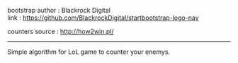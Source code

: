 bootstrap author : Blackrock Digital<br>
link : https://github.com/BlackrockDigital/startbootstrap-logo-nav<br>

counters source : http://how2win.pl/<br>

-------------------------------------------------------------------------------
Simple algorithm for LoL game to counter your enemys.